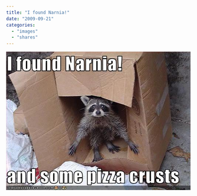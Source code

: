 ```yaml
---
title: "I found Narnia!"
date: "2009-09-21"
categories:
  - "images"
  - "shares"
---
```


![](tumblr_kqbpp6tNka1qz4vrlo1_500.jpg "[I Can Has Cheezburger?](http://icanhascheezburger.com/2009/09/20/funny-pictures-some-pizza-crusts/)")